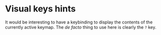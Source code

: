 # Visual keys hints

It would be interesting to have a keybinding to display the contents of the currently active keymap. The _de facto_
thing to use here is clearly the `?` key.
